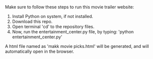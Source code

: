 Make sure to follow these steps to run this movie trailer website:

1. Install Python on system, if not installed.
2. Download this repo.
3. Open terminal 'cd' to the repository files.
4. Now, run the entertainment_center.py file, by typing:
   'python entertainment_center.py'

A html file named as 'makk movie picks.html' will be generated,
and will automatically open in the browser.

